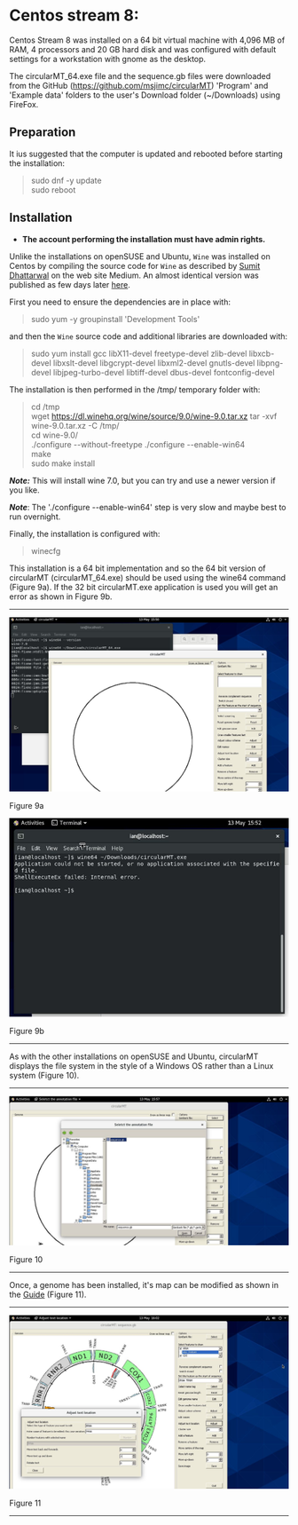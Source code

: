 # Centos stream 8:

Centos Stream 8 was installed on a 64 bit virtual machine with 4,096 MB of RAM, 4 processors and 20 GB hard disk and was configured with default settings for a workstation with gnome as the desktop.

The circularMT_64.exe file and the sequence.gb files were downloaded from the GitHub (https://github.com/msjimc/circularMT) 'Program' and 'Example data' folders to the user's Download folder (~/Downloads) using FireFox. 

## Preparation 

It ius suggested that the computer is updated and rebooted before starting the installation:

> sudo dnf -y update  
> sudo reboot

## Installation

* **The account performing the installation must have admin rights.**

Unlike the installations on openSUSE and Ubuntu, ```Wine``` was installed on Centos by compiling the source code for ```Wine``` as described by [Sumit Dhattarwal](https://medium.com/@sumitdhattarwal4444/running-windows-applications-and-games-on-centos-rhel-with-wine-9784a53cd8f7) on the web site Medium. An almost identical version was published as few days later [here](https://medium.com/@pateriyadeepali1008/running-windows-apps-and-games-on-centos-rhel-with-wine-c82e9d383603). 


First you need to ensure the dependencies are in place with:

> sudo yum -y groupinstall 'Development Tools'
 
 and then the ```Wine``` source code and additional libraries are downloaded with: 

 > sudo yum install gcc libX11-devel freetype-devel zlib-devel libxcb-devel libxslt-devel libgcrypt-devel libxml2-devel gnutls-devel libpng-devel libjpeg-turbo-devel libtiff-devel dbus-devel fontconfig-devel

The installation is then performed in the /tmp/ temporary folder with:

> cd /tmp  
wget https://dl.winehq.org/wine/source/9.0/wine-9.0.tar.xz 
tar -xvf wine-9.0.tar.xz -C /tmp/  
cd wine-9.0/  
./configure --without-freetype
./configure --enable-win64  
make  
sudo make install  

***Note:*** This will install wine 7.0, but you can try and use a newer version if you like.

***Note***: The './configure --enable-win64' step is very slow and maybe best to run overnight. 

Finally, the installation is configured with:

> winecfg

This installation is a 64 bit implementation and so the 64 bit version of circularMT (circularMT_64.exe) should be used using the wine64 command (Figure 9a). If the 32 bit circularMT.exe application is used you will get an error as shown in Figure 9b.

<hr />

![Figure 9a](images/centos_figure1.jpg)

Figure 9a

![Figure 9b](images/centos_figure2.jpg)

Figure 9b

<hr />

As with the other installations on openSUSE and Ubuntu, circularMT displays the file system in the style of a Windows OS rather than a Linux system (Figure 10).

<hr /> 

![Figure 10](images/centos_figure3.jpg)

Figure 10

<hr />

Once, a genome has been installed, it's map can be modified as shown in the [Guide](../Guide/README.md) (Figure 11).

<hr />

![Figure 11](images/centos_figure4.jpg)

Figure 11

<hr />
